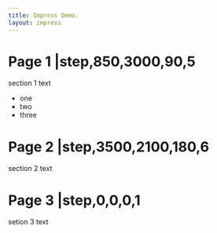 ```yaml
---
title: Impress Demo.
layout: impress
---
```


# Page 1 |step,850,3000,90,5
section 1 text
- one
- two
- three

# Page 2 |step,3500,2100,180,6
section 2 text

# Page 3 |step,0,0,0,1
setion 3 text

